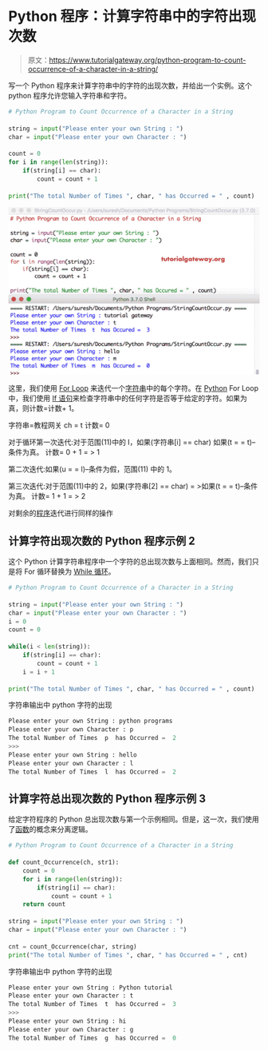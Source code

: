# Python 程序：计算字符串中的字符出现次数

> 原文：<https://www.tutorialgateway.org/python-program-to-count-occurrence-of-a-character-in-a-string/>

写一个 Python 程序来计算字符串中的字符的出现次数，并给出一个实例。这个 python 程序允许您输入字符串和字符。

```py
# Python Program to Count Occurrence of a Character in a String

string = input("Please enter your own String : ")
char = input("Please enter your own Character : ")

count = 0
for i in range(len(string)):
    if(string[i] == char):
        count = count + 1

print("The total Number of Times ", char, " has Occurred = " , count)
```

![Python Program to Count Occurrence of a Character in a String 1](img/21ac184e97a1dc9ee5aea152c9f06dac.png)

这里，我们使用 [For Loop](https://www.tutorialgateway.org/python-for-loop/) 来迭代一个[字符串](https://www.tutorialgateway.org/python-string/)中的每个字符。在 [Python](https://www.tutorialgateway.org/python-tutorial/) For Loop 中，我们使用 [If 语句](https://www.tutorialgateway.org/python-if-statement/)来检查字符串中的任何字符是否等于给定的字符。如果为真，则计数=计数+ 1。

字符串=教程网关
ch = t
计数= 0

对于循环第一次迭代:对于范围(11)中的 I，如果(字符串[i] == char)
如果(t = = t)–条件为真。
计数= 0 + 1 = > 1

第二次迭代:如果(u = = l)–条件为假，范围(11)
中的 1。

第三次迭代:对于范围(11)中的 2，如果(字符串[2] == char) = >如果(t = = t)–条件为真。
计数= 1 + 1 = > 2

对剩余的[程序](https://www.tutorialgateway.org/python-programming-examples/)迭代进行同样的操作

## 计算字符出现次数的 Python 程序示例 2

这个 Python 计算字符串程序中一个字符的总出现次数与上面相同。然而，我们只是将 For 循环替换为 [While 循环](https://www.tutorialgateway.org/python-while-loop/)。

```py
# Python Program to Count Occurrence of a Character in a String

string = input("Please enter your own String : ")
char = input("Please enter your own Character : ")
i = 0
count = 0

while(i < len(string)):
    if(string[i] == char):
        count = count + 1
    i = i + 1

print("The total Number of Times ", char, " has Occurred = " , count)
```

字符串输出中 python 字符的出现

```py
Please enter your own String : python programs
Please enter your own Character : p
The total Number of Times  p  has Occurred =  2
>>> 
Please enter your own String : hello
Please enter your own Character : l
The total Number of Times  l  has Occurred =  2
```

## 计算字符总出现次数的 Python 程序示例 3

给定字符程序的 Python 总出现次数与第一个示例相同。但是，这一次，我们使用了[函数](https://www.tutorialgateway.org/functions-in-python/)的概念来分离逻辑。

```py
# Python Program to Count Occurrence of a Character in a String

def count_Occurrence(ch, str1):
    count = 0
    for i in range(len(string)):
        if(string[i] == char):
            count = count + 1
    return count

string = input("Please enter your own String : ")
char = input("Please enter your own Character : ")

cnt = count_Occurrence(char, string)
print("The total Number of Times ", char, " has Occurred = " , cnt)
```

字符串输出中 python 字符的出现

```py
Please enter your own String : Python tutorial
Please enter your own Character : t
The total Number of Times  t  has Occurred =  3
>>> 
Please enter your own String : hi
Please enter your own Character : g
The total Number of Times  g  has Occurred =  0
```